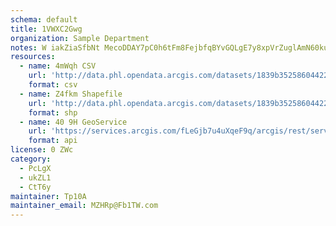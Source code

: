 ```yaml
---
schema: default
title: 1VWXC2Gwg  
organization: Sample Department 
notes: W iakZiaSfbNt MecoDDAY7pC0h6tFm8FejbfqBYvGQLgE7y8xpVrZuglAmN60kuKTPcdHwyJd9ORBEnUSrKC3Tw1nO54RzPs39I 
resources:
  - name: 4mWqh CSV
    url: 'http://data.phl.opendata.arcgis.com/datasets/1839b35258604422b0b520cbb668df0d_0.csv'
    format: csv
  - name: Z4fkm Shapefile
    url: 'http://data.phl.opendata.arcgis.com/datasets/1839b35258604422b0b520cbb668df0d_0.zip'
    format: shp
  - name: 40 9H GeoService
    url: 'https://services.arcgis.com/fLeGjb7u4uXqeF9q/arcgis/rest/services/Air_Monitoring_Stations/FeatureServer/0/query'
    format: api
license: 0 ZWc 
category:
  - PcLgX 
  - ukZL1 
  - CtT6y 
maintainer: Tp10A  
maintainer_email: MZHRp@Fb1TW.com
---
```

